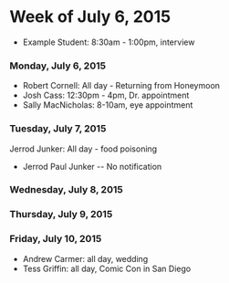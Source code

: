 # Week of July 6, 2015

* Example Student: 8:30am - 1:00pm, interview

### Monday, July 6, 2015
* Robert Cornell: All day - Returning from Honeymoon
* Josh Cass: 12:30pm - 4pm, Dr. appointment
* Sally MacNicholas: 8-10am, eye appointment

### Tuesday, July 7, 2015
Jerrod Junker: All day - food poisoning

* Jerrod Paul Junker -- No notification

### Wednesday, July 8, 2015

### Thursday, July 9, 2015

### Friday, July 10, 2015

* Andrew Carmer: all day, wedding
* Tess Griffin: all day, Comic Con in San Diego
